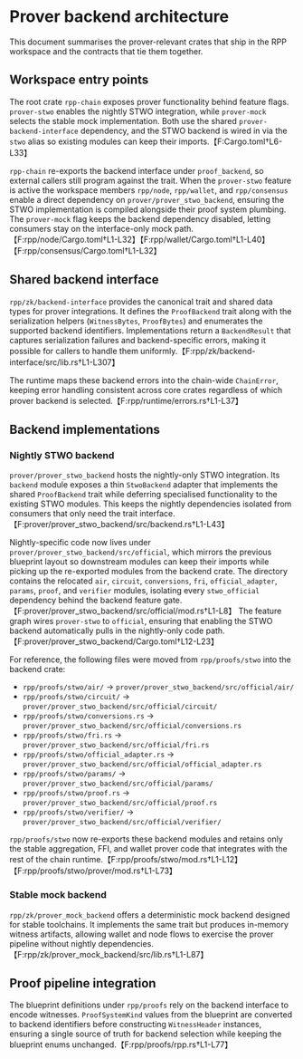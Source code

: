 # Prover backend architecture

This document summarises the prover-relevant crates that ship in the RPP
workspace and the contracts that tie them together.

## Workspace entry points

The root crate `rpp-chain` exposes prover functionality behind feature flags.
`prover-stwo` enables the nightly STWO integration, while `prover-mock`
selects the stable mock implementation.  Both use the shared
`prover-backend-interface` dependency, and the STWO backend is wired in via the
`stwo` alias so existing modules can keep their imports.【F:Cargo.toml†L6-L33】

`rpp-chain` re-exports the backend interface under `proof_backend`, so external
callers still program against the trait.  When the `prover-stwo` feature is
active the workspace members `rpp/node`, `rpp/wallet`, and `rpp/consensus`
enable a direct dependency on `prover/prover_stwo_backend`, ensuring the STWO
implementation is compiled alongside their proof system plumbing.  The
`prover-mock` flag keeps the backend dependency disabled, letting consumers stay
on the interface-only mock path.【F:rpp/node/Cargo.toml†L1-L32】【F:rpp/wallet/Cargo.toml†L1-L40】【F:rpp/consensus/Cargo.toml†L1-L32】

## Shared backend interface

`rpp/zk/backend-interface` provides the canonical trait and shared data types
for prover integrations.  It defines the `ProofBackend` trait along with the
serialization helpers (`WitnessBytes`, `ProofBytes`) and enumerates the supported
backend identifiers.  Implementations return a `BackendResult` that captures
serialization failures and backend-specific errors, making it possible for
callers to handle them uniformly.【F:rpp/zk/backend-interface/src/lib.rs†L1-L307】

The runtime maps these backend errors into the chain-wide `ChainError`, keeping
error handling consistent across core crates regardless of which prover backend
is selected.【F:rpp/runtime/errors.rs†L1-L37】

## Backend implementations

### Nightly STWO backend

`prover/prover_stwo_backend` hosts the nightly-only STWO integration.  Its
`backend` module exposes a thin `StwoBackend` adapter that implements the shared
`ProofBackend` trait while deferring specialised functionality to the existing
STWO modules.  This keeps the nightly dependencies isolated from consumers that
only need the trait interface.【F:prover/prover_stwo_backend/src/backend.rs†L1-L43】

Nightly-specific code now lives under `prover/prover_stwo_backend/src/official`,
which mirrors the previous blueprint layout so downstream modules can keep their
imports while picking up the re-exported modules from the backend crate.  The
directory contains the relocated `air`, `circuit`, `conversions`, `fri`,
`official_adapter`, `params`, `proof`, and `verifier` modules, isolating every
`stwo_official` dependency behind the backend feature gate.【F:prover/prover_stwo_backend/src/official/mod.rs†L1-L8】
The feature graph wires `prover-stwo` to `official`, ensuring that enabling the
STWO backend automatically pulls in the nightly-only code path.【F:prover/prover_stwo_backend/Cargo.toml†L12-L23】

For reference, the following files were moved from `rpp/proofs/stwo` into the
backend crate:

- `rpp/proofs/stwo/air/` → `prover/prover_stwo_backend/src/official/air/`
- `rpp/proofs/stwo/circuit/` → `prover/prover_stwo_backend/src/official/circuit/`
- `rpp/proofs/stwo/conversions.rs` → `prover/prover_stwo_backend/src/official/conversions.rs`
- `rpp/proofs/stwo/fri.rs` → `prover/prover_stwo_backend/src/official/fri.rs`
- `rpp/proofs/stwo/official_adapter.rs` → `prover/prover_stwo_backend/src/official/official_adapter.rs`
- `rpp/proofs/stwo/params/` → `prover/prover_stwo_backend/src/official/params/`
- `rpp/proofs/stwo/proof.rs` → `prover/prover_stwo_backend/src/official/proof.rs`
- `rpp/proofs/stwo/verifier/` → `prover/prover_stwo_backend/src/official/verifier/`

`rpp/proofs/stwo` now re-exports these backend modules and retains only the
stable aggregation, FFI, and wallet prover code that integrates with the rest of
the chain runtime.【F:rpp/proofs/stwo/mod.rs†L1-L12】【F:rpp/proofs/stwo/prover/mod.rs†L1-L73】

### Stable mock backend

`rpp/zk/prover_mock_backend` offers a deterministic mock backend designed for
stable toolchains.  It implements the same trait but produces in-memory witness
artifacts, allowing wallet and node flows to exercise the prover pipeline
without nightly dependencies.【F:rpp/zk/prover_mock_backend/src/lib.rs†L1-L87】

## Proof pipeline integration

The blueprint definitions under `rpp/proofs` rely on the backend interface to
encode witnesses.  `ProofSystemKind` values from the blueprint are converted to
backend identifiers before constructing `WitnessHeader` instances, ensuring a
single source of truth for backend selection while keeping the blueprint enums
unchanged.【F:rpp/proofs/rpp.rs†L1-L77】

